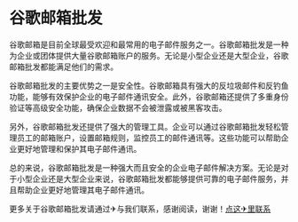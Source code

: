 # 谷歌邮箱批发

谷歌邮箱是目前全球最受欢迎和最常用的电子邮件服务之一。谷歌邮箱批发是一种为企业或团体提供大量谷歌邮箱账户的服务。无论是小型企业还是大型企业，谷歌邮箱批发都能满足他们的需求。

谷歌邮箱批发的主要优势之一是安全性。谷歌邮箱具有强大的反垃圾邮件和反钓鱼功能，能够有效保护企业的电子邮件通讯安全。此外，谷歌邮箱还提供了多重身份验证等高级安全功能，确保企业数据不会被泄露或被黑客攻击。

另外，谷歌邮箱批发还提供了强大的管理工具。企业可以通过谷歌邮箱批发轻松管理员工的邮箱账户，设置邮箱规则，监控员工的邮件通讯等。这些功能可以帮助企业更好地管理和保护其电子邮件通讯。

总的来说，谷歌邮箱批发是一种强大而且安全的企业电子邮件解决方案。无论是对于小型企业还是大型企业来说，谷歌邮箱批发都能够提供可靠的电子邮件服务，并且帮助企业更好地管理其电子邮件通讯。

更多关于谷歌邮箱批发请通过✈与我们联系，感谢阅读，谢谢！[点这✈里联系](https://gg.k02.cc)